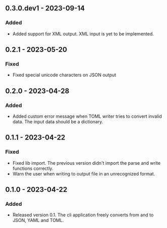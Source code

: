 ## 0.3.0.dev1 - 2023-09-14

### Added

- Added support for XML output. XML input is yet to be implemented.

## 0.2.1 - 2023-05-20

### Fixed

- Fixed special unicode characters on JSON output

## 0.2.0 - 2023-04-28

### Added

- Added custom error message when TOML writer tries to convert invalid data.
The input data should be a dictionary.

## 0.1.1 - 2023-04-22

### Fixed

- Fixed lib import. The previous version didn't import the parse and write
functions correctly.
- Warn the user when writing to output file in an unrecognized format.

## 0.1.0 - 2023-04-22

### Added

- Released version 0.1. The cli application freely converts from and to JSON,
YAML and TOML.
